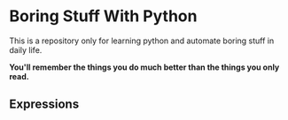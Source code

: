 # Boring Stuff With Python
This is a repository only for learning python and automate boring stuff in daily life.

**You'll remember the things you do much better than the things you only read.**

## Expressions

